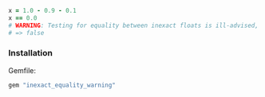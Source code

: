 ```ruby
x = 1.0 - 0.9 - 0.1
x == 0.0
# WARNING: Testing for equality between inexact floats is ill-advised, when comparing -2.7755575615628914e-17 and 0 (/path/to/file.rb:123)
# => false
```


### Installation

Gemfile:

```ruby
gem "inexact_equality_warning"
```
